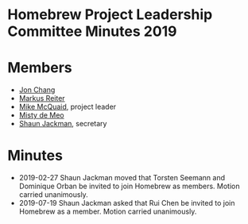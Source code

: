 # Homebrew Project Leadership Committee Minutes 2019

# Members

- [Jon Chang](https://github.com/jonchang)
- [Markus Reiter](https://github.com/reitermarkus)
- [Mike McQuaid](https://github.com/mikemcquaid), project leader
- [Misty de Meo](https://github.com/mistydemeo)
- [Shaun Jackman](https://github.com/sjackman), secretary

# Minutes

- 2019-02-27
  Shaun Jackman moved that Torsten Seemann and Dominique Orban be invited to join Homebrew as members.
  Motion carried unanimously.
- 2019-07-19
  Shaun Jackman asked that Rui Chen be invited to join Homebrew as a member.
  Motion carried unanimously.

